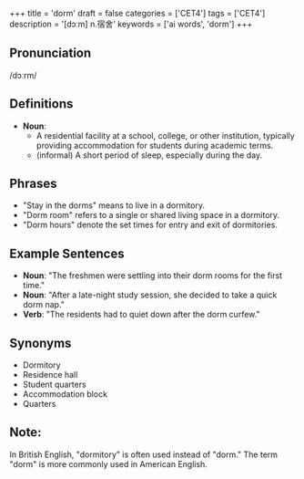 +++
title = 'dorm'
draft = false
categories = ['CET4']
tags = ['CET4']
description = '[dɔːm] n.宿舍'
keywords = ['ai words', 'dorm']
+++

## Pronunciation
/dɔːrm/

## Definitions
- **Noun**: 
   - A residential facility at a school, college, or other institution, typically providing accommodation for students during academic terms.
   - (informal) A short period of sleep, especially during the day.

## Phrases
- "Stay in the dorms" means to live in a dormitory.
- "Dorm room" refers to a single or shared living space in a dormitory.
- "Dorm hours" denote the set times for entry and exit of dormitories.

## Example Sentences
- **Noun**: "The freshmen were settling into their dorm rooms for the first time."
- **Noun**: "After a late-night study session, she decided to take a quick dorm nap."
- **Verb**: "The residents had to quiet down after the dorm curfew."

## Synonyms
- Dormitory
- Residence hall
- Student quarters
- Accommodation block
- Quarters

## Note:
In British English, "dormitory" is often used instead of "dorm." The term "dorm" is more commonly used in American English.
